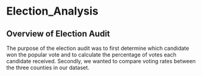 # Election_Analysis

## Overview of Election Audit

The purpose of the election audit was to first determine which candidate won the popular vote and to calculate the percentage of votes each candidate received. Secondly, we wanted to compare voting rates between the three counties in our dataset.  
